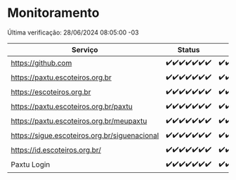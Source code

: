# Monitoramento

Última verificação: 28/06/2024 08:05:00 -03

|Serviço|Status|Últimas 24h|
|---|---|---|
|https://github.com|<span title="2024-06-21: OK=24">✔️</span><span title="2024-06-22: OK=24">✔️</span><span title="2024-06-23: OK=24">✔️</span><span title="2024-06-24: OK=24">✔️</span><span title="2024-06-25: OK=24">✔️</span><span title="2024-06-26: OK=24">✔️</span><span title="2024-06-27: OK=11">✔️</span>|<span title="27/06/2024 08:06:00 -03 : 200">✔️</span><span title="27/06/2024 09:12:00 -03 : 200">✔️</span><span title="27/06/2024 10:10:00 -03 : 200">✔️</span><span title="27/06/2024 11:07:00 -03 : 200">✔️</span><span title="27/06/2024 12:07:00 -03 : 200">✔️</span><span title="27/06/2024 13:08:00 -03 : 200">✔️</span><span title="27/06/2024 14:08:00 -03 : 200">✔️</span><span title="27/06/2024 15:08:00 -03 : 200">✔️</span><span title="27/06/2024 16:06:00 -03 : 200">✔️</span><span title="27/06/2024 17:07:00 -03 : 200">✔️</span><span title="27/06/2024 18:06:00 -03 : 200">✔️</span><span title="27/06/2024 19:06:00 -03 : 200">✔️</span><span title="27/06/2024 20:08:00 -03 : 200">✔️</span><span title="27/06/2024 21:33:00 -03 : 200">✔️</span><span title="27/06/2024 22:54:00 -03 : 200">✔️</span><span title="27/06/2024 23:27:00 -03 : 200">✔️</span><span title="28/06/2024 00:08:00 -03 : 200">✔️</span><span title="28/06/2024 01:08:00 -03 : 200">✔️</span><span title="28/06/2024 02:07:00 -03 : 200">✔️</span><span title="28/06/2024 03:10:00 -03 : 200">✔️</span><span title="28/06/2024 04:06:00 -03 : 200">✔️</span><span title="28/06/2024 05:09:00 -03 : 200">✔️</span><span title="28/06/2024 06:07:00 -03 : 200">✔️</span><span title="28/06/2024 07:07:00 -03 : 200">✔️</span><span title="28/06/2024 08:05:00 -03 : 200">✔️</span>|
|https://paxtu.escoteiros.org.br|<span title="2024-06-21: OK=24">✔️</span><span title="2024-06-22: OK=24">✔️</span><span title="2024-06-23: OK=24">✔️</span><span title="2024-06-24: OK=24">✔️</span><span title="2024-06-25: OK=24">✔️</span><span title="2024-06-26: OK=24">✔️</span><span title="2024-06-27: OK=11">✔️</span>|<span title="27/06/2024 08:06:00 -03 : 200">✔️</span><span title="27/06/2024 09:12:00 -03 : 200">✔️</span><span title="27/06/2024 10:10:00 -03 : 200">✔️</span><span title="27/06/2024 11:07:00 -03 : 200">✔️</span><span title="27/06/2024 12:07:00 -03 : 200">✔️</span><span title="27/06/2024 13:08:00 -03 : 200">✔️</span><span title="27/06/2024 14:08:00 -03 : 200">✔️</span><span title="27/06/2024 15:08:00 -03 : 200">✔️</span><span title="27/06/2024 16:06:00 -03 : 200">✔️</span><span title="27/06/2024 17:07:00 -03 : 200">✔️</span><span title="27/06/2024 18:06:00 -03 : 200">✔️</span><span title="27/06/2024 19:06:00 -03 : 200">✔️</span><span title="27/06/2024 20:08:00 -03 : 200">✔️</span><span title="27/06/2024 21:33:00 -03 : 200">✔️</span><span title="27/06/2024 22:54:00 -03 : 200">✔️</span><span title="27/06/2024 23:27:00 -03 : 200">✔️</span><span title="28/06/2024 00:08:00 -03 : 200">✔️</span><span title="28/06/2024 01:08:00 -03 : 200">✔️</span><span title="28/06/2024 02:07:00 -03 : 200">✔️</span><span title="28/06/2024 03:10:00 -03 : 200">✔️</span><span title="28/06/2024 04:06:00 -03 : 200">✔️</span><span title="28/06/2024 05:09:00 -03 : 200">✔️</span><span title="28/06/2024 06:07:00 -03 : 200">✔️</span><span title="28/06/2024 07:07:00 -03 : 200">✔️</span><span title="28/06/2024 08:05:00 -03 : 200">✔️</span>|
|https://escoteiros.org.br|<span title="2024-06-21: OK=24">✔️</span><span title="2024-06-22: OK=24">✔️</span><span title="2024-06-23: OK=24">✔️</span><span title="2024-06-24: OK=24">✔️</span><span title="2024-06-25: OK=24">✔️</span><span title="2024-06-26: OK=24">✔️</span><span title="2024-06-27: OK=11">✔️</span>|<span title="27/06/2024 08:06:00 -03 : 200">✔️</span><span title="27/06/2024 09:12:00 -03 : 200">✔️</span><span title="27/06/2024 10:10:00 -03 : 200">✔️</span><span title="27/06/2024 11:07:00 -03 : 200">✔️</span><span title="27/06/2024 12:07:00 -03 : 200">✔️</span><span title="27/06/2024 13:08:00 -03 : 200">✔️</span><span title="27/06/2024 14:08:00 -03 : 200">✔️</span><span title="27/06/2024 15:08:00 -03 : 200">✔️</span><span title="27/06/2024 16:06:00 -03 : 200">✔️</span><span title="27/06/2024 17:07:00 -03 : 200">✔️</span><span title="27/06/2024 18:06:00 -03 : 200">✔️</span><span title="27/06/2024 19:06:00 -03 : 200">✔️</span><span title="27/06/2024 20:08:00 -03 : 200">✔️</span><span title="27/06/2024 21:33:00 -03 : 200">✔️</span><span title="27/06/2024 22:54:00 -03 : 200">✔️</span><span title="27/06/2024 23:27:00 -03 : 200">✔️</span><span title="28/06/2024 00:08:00 -03 : 200">✔️</span><span title="28/06/2024 01:08:00 -03 : 200">✔️</span><span title="28/06/2024 02:07:00 -03 : 200">✔️</span><span title="28/06/2024 03:10:00 -03 : 200">✔️</span><span title="28/06/2024 04:06:00 -03 : 200">✔️</span><span title="28/06/2024 05:09:00 -03 : 200">✔️</span><span title="28/06/2024 06:07:00 -03 : 200">✔️</span><span title="28/06/2024 07:07:00 -03 : 200">✔️</span><span title="28/06/2024 08:05:00 -03 : 200">✔️</span>|
|https://paxtu.escoteiros.org.br/paxtu|<span title="2024-06-21: OK=24">✔️</span><span title="2024-06-22: OK=24">✔️</span><span title="2024-06-23: OK=24">✔️</span><span title="2024-06-24: OK=24">✔️</span><span title="2024-06-25: OK=24">✔️</span><span title="2024-06-26: OK=24">✔️</span><span title="2024-06-27: OK=11">✔️</span>|<span title="27/06/2024 08:06:00 -03 : 200">✔️</span><span title="27/06/2024 09:12:00 -03 : 200">✔️</span><span title="27/06/2024 10:10:00 -03 : 200">✔️</span><span title="27/06/2024 11:07:00 -03 : 200">✔️</span><span title="27/06/2024 12:07:00 -03 : 200">✔️</span><span title="27/06/2024 13:08:00 -03 : 200">✔️</span><span title="27/06/2024 14:08:00 -03 : 200">✔️</span><span title="27/06/2024 15:08:00 -03 : 200">✔️</span><span title="27/06/2024 16:06:00 -03 : 200">✔️</span><span title="27/06/2024 17:07:00 -03 : 200">✔️</span><span title="27/06/2024 18:06:00 -03 : 200">✔️</span><span title="27/06/2024 19:06:00 -03 : 200">✔️</span><span title="27/06/2024 20:08:00 -03 : 200">✔️</span><span title="27/06/2024 21:33:00 -03 : 200">✔️</span><span title="27/06/2024 22:54:00 -03 : 200">✔️</span><span title="27/06/2024 23:27:00 -03 : 200">✔️</span><span title="28/06/2024 00:08:00 -03 : 200">✔️</span><span title="28/06/2024 01:08:00 -03 : 200">✔️</span><span title="28/06/2024 02:07:00 -03 : 200">✔️</span><span title="28/06/2024 03:10:00 -03 : 200">✔️</span><span title="28/06/2024 04:06:00 -03 : 200">✔️</span><span title="28/06/2024 05:09:00 -03 : 200">✔️</span><span title="28/06/2024 06:07:00 -03 : 200">✔️</span><span title="28/06/2024 07:07:00 -03 : 200">✔️</span><span title="28/06/2024 08:05:00 -03 : 200">✔️</span>|
|https://paxtu.escoteiros.org.br/meupaxtu|<span title="2024-06-21: OK=24">✔️</span><span title="2024-06-22: OK=24">✔️</span><span title="2024-06-23: OK=24">✔️</span><span title="2024-06-24: OK=24">✔️</span><span title="2024-06-25: OK=24">✔️</span><span title="2024-06-26: OK=24">✔️</span><span title="2024-06-27: OK=11">✔️</span>|<span title="27/06/2024 08:06:00 -03 : 200">✔️</span><span title="27/06/2024 09:12:00 -03 : 200">✔️</span><span title="27/06/2024 10:10:00 -03 : 200">✔️</span><span title="27/06/2024 11:07:00 -03 : 200">✔️</span><span title="27/06/2024 12:07:00 -03 : 200">✔️</span><span title="27/06/2024 13:08:00 -03 : 200">✔️</span><span title="27/06/2024 14:08:00 -03 : 200">✔️</span><span title="27/06/2024 15:08:00 -03 : 200">✔️</span><span title="27/06/2024 16:06:00 -03 : 200">✔️</span><span title="27/06/2024 17:07:00 -03 : 200">✔️</span><span title="27/06/2024 18:06:00 -03 : 200">✔️</span><span title="27/06/2024 19:06:00 -03 : 200">✔️</span><span title="27/06/2024 20:08:00 -03 : 200">✔️</span><span title="27/06/2024 21:33:00 -03 : 200">✔️</span><span title="27/06/2024 22:54:00 -03 : 200">✔️</span><span title="27/06/2024 23:27:00 -03 : 200">✔️</span><span title="28/06/2024 00:08:00 -03 : 200">✔️</span><span title="28/06/2024 01:08:00 -03 : 200">✔️</span><span title="28/06/2024 02:07:00 -03 : 200">✔️</span><span title="28/06/2024 03:10:00 -03 : 200">✔️</span><span title="28/06/2024 04:06:00 -03 : 200">✔️</span><span title="28/06/2024 05:09:00 -03 : 200">✔️</span><span title="28/06/2024 06:07:00 -03 : 200">✔️</span><span title="28/06/2024 07:07:00 -03 : 200">✔️</span><span title="28/06/2024 08:05:00 -03 : 200">✔️</span>|
|https://sigue.escoteiros.org.br/siguenacional|<span title="2024-06-21: OK=24">✔️</span><span title="2024-06-22: OK=24">✔️</span><span title="2024-06-23: OK=24">✔️</span><span title="2024-06-24: OK=24">✔️</span><span title="2024-06-25: OK=24">✔️</span><span title="2024-06-26: OK=24">✔️</span><span title="2024-06-27: OK=11">✔️</span>|<span title="27/06/2024 08:06:00 -03 : 200">✔️</span><span title="27/06/2024 09:12:00 -03 : 200">✔️</span><span title="27/06/2024 10:10:00 -03 : 200">✔️</span><span title="27/06/2024 11:07:00 -03 : 200">✔️</span><span title="27/06/2024 12:07:00 -03 : 200">✔️</span><span title="27/06/2024 13:08:00 -03 : 200">✔️</span><span title="27/06/2024 14:08:00 -03 : 200">✔️</span><span title="27/06/2024 15:08:00 -03 : 200">✔️</span><span title="27/06/2024 16:06:00 -03 : 200">✔️</span><span title="27/06/2024 17:07:00 -03 : 200">✔️</span><span title="27/06/2024 18:06:00 -03 : 200">✔️</span><span title="27/06/2024 19:06:00 -03 : 200">✔️</span><span title="27/06/2024 20:08:00 -03 : 200">✔️</span><span title="27/06/2024 21:33:00 -03 : 200">✔️</span><span title="27/06/2024 22:54:00 -03 : 200">✔️</span><span title="27/06/2024 23:27:00 -03 : 200">✔️</span><span title="28/06/2024 00:08:00 -03 : 200">✔️</span><span title="28/06/2024 01:08:00 -03 : 200">✔️</span><span title="28/06/2024 02:07:00 -03 : 200">✔️</span><span title="28/06/2024 03:10:00 -03 : 200">✔️</span><span title="28/06/2024 04:06:00 -03 : 200">✔️</span><span title="28/06/2024 05:09:00 -03 : 200">✔️</span><span title="28/06/2024 06:07:00 -03 : 200">✔️</span><span title="28/06/2024 07:07:00 -03 : 200">✔️</span><span title="28/06/2024 08:05:00 -03 : 200">✔️</span>|
|https://id.escoteiros.org.br/|<span title="2024-06-21: OK=24">✔️</span><span title="2024-06-22: OK=24">✔️</span><span title="2024-06-23: OK=24">✔️</span><span title="2024-06-24: OK=24">✔️</span><span title="2024-06-25: OK=24">✔️</span><span title="2024-06-26: OK=24">✔️</span><span title="2024-06-27: OK=11">✔️</span>|<span title="27/06/2024 08:06:00 -03 : 200">✔️</span><span title="27/06/2024 09:12:00 -03 : 200">✔️</span><span title="27/06/2024 10:10:00 -03 : 200">✔️</span><span title="27/06/2024 11:07:00 -03 : 200">✔️</span><span title="27/06/2024 12:07:00 -03 : 200">✔️</span><span title="27/06/2024 13:08:00 -03 : 200">✔️</span><span title="27/06/2024 14:08:00 -03 : 200">✔️</span><span title="27/06/2024 15:08:00 -03 : 200">✔️</span><span title="27/06/2024 16:06:00 -03 : 200">✔️</span><span title="27/06/2024 17:07:00 -03 : 200">✔️</span><span title="27/06/2024 18:06:00 -03 : 200">✔️</span><span title="27/06/2024 19:06:00 -03 : 200">✔️</span><span title="27/06/2024 20:08:00 -03 : 200">✔️</span><span title="27/06/2024 21:33:00 -03 : 200">✔️</span><span title="27/06/2024 22:54:00 -03 : 200">✔️</span><span title="27/06/2024 23:27:00 -03 : 200">✔️</span><span title="28/06/2024 00:09:00 -03 : 200">✔️</span><span title="28/06/2024 01:08:00 -03 : 200">✔️</span><span title="28/06/2024 02:07:00 -03 : 200">✔️</span><span title="28/06/2024 03:10:00 -03 : 200">✔️</span><span title="28/06/2024 04:06:00 -03 : 200">✔️</span><span title="28/06/2024 05:09:00 -03 : 200">✔️</span><span title="28/06/2024 06:07:00 -03 : 200">✔️</span><span title="28/06/2024 07:07:00 -03 : 200">✔️</span><span title="28/06/2024 08:05:00 -03 : 200">✔️</span>|
|Paxtu Login|<span title="2024-06-21: OK=24">✔️</span><span title="2024-06-22: OK=24">✔️</span><span title="2024-06-23: OK=24">✔️</span><span title="2024-06-24: OK=24">✔️</span><span title="2024-06-25: OK=24">✔️</span><span title="2024-06-26: OK=24">✔️</span><span title="2024-06-27: OK=11">✔️</span>|<span title="27/06/2024 08:06:00 -03 : 200">✔️</span><span title="27/06/2024 09:12:00 -03 : 200">✔️</span><span title="27/06/2024 10:10:00 -03 : 200">✔️</span><span title="27/06/2024 11:07:00 -03 : 200">✔️</span><span title="27/06/2024 12:07:00 -03 : 200">✔️</span><span title="27/06/2024 13:08:00 -03 : 200">✔️</span><span title="27/06/2024 14:08:00 -03 : 200">✔️</span><span title="27/06/2024 15:08:00 -03 : 200">✔️</span><span title="27/06/2024 16:06:00 -03 : 200">✔️</span><span title="27/06/2024 17:07:00 -03 : 200">✔️</span><span title="27/06/2024 18:06:00 -03 : 200">✔️</span><span title="27/06/2024 19:06:00 -03 : 200">✔️</span><span title="27/06/2024 20:08:00 -03 : 200">✔️</span><span title="27/06/2024 21:33:00 -03 : 200">✔️</span><span title="27/06/2024 22:54:00 -03 : 200">✔️</span><span title="27/06/2024 23:27:00 -03 : 200">✔️</span><span title="28/06/2024 00:09:00 -03 : 200">✔️</span><span title="28/06/2024 01:08:00 -03 : 200">✔️</span><span title="28/06/2024 02:07:00 -03 : 200">✔️</span><span title="28/06/2024 03:10:00 -03 : 200">✔️</span><span title="28/06/2024 04:06:00 -03 : 200">✔️</span><span title="28/06/2024 05:09:00 -03 : 200">✔️</span><span title="28/06/2024 06:07:00 -03 : 200">✔️</span><span title="28/06/2024 07:07:00 -03 : 200">✔️</span><span title="28/06/2024 08:05:00 -03 : 200">✔️</span>|
